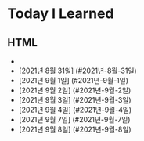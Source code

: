 # Today  I Learned
## HTML
<ul>
<li><link href="HTML/20210830.md"></li>
<li>[2021년 8월 31일] (#2021년-8월-31일)</li>
<li>[2021년 9월 1일] (#2021년-9월-1일)</li>
<li>[2021년 9월 2일] (#2021년-9월-2일)</li>
<li>[2021년 9월 3일] (#2021년-9월-3일)</li>
<li>[2021년 9월 4일] (#2021년-9월-4일)</li>
<li>[2021년 9월 7일] (#2021년-9월-7일)</li>
<li>[2021년 9월 8일] (#2021년-9월-8일)</li>
</ul>
